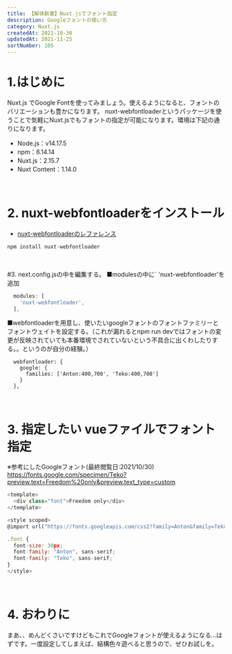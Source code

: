 ```yaml
---
title: 【解体新書】Nuxt.jsでフォント指定
description: Googleフォントの使い方
category: Nuxt.js
createdAt: 2021-10-30
updatedAt: 2021-11-25
sortNumber: 105
---
```


# 1.はじめに
Nuxt.js でGoogle Fontを使ってみましょう。使えるようになると、フォントのバリエーションも豊かになります。 nuxt-webfontloaderというパッケージを使うことで気軽にNuxt.jsでもフォントの指定が可能になります。環境は下記の通りになります。
-  Node.js：v14.17.5<br>
-  npm：6.14.14<br>
-  Nuxt.js：2.15.7<br>
-  Nuxt Content：1.14.0

<br>

# 2. nuxt-webfontloaderをインストール
- [nuxt-webfontloaderのレファレンス](https://www.npmjs.com/package/nuxt-webfontloader)
```js
npm install nuxt-webfontloader
```
<br>

#3. next.config.jsの中を編集する。
■modulesの中に` 'nuxt-webfontloader'を追加
```js
  modules: [
    'nuxt-webfontloader',
  ],
```
■webfontloaderを用意し、使いたいgoogleフォントのフォントファミリーとフォントウェイトを設定する。（これが漏れるとnpm run devではフォントの変更が反映されていても本番環境でされていないという不具合に出くわしたりする。。というのが自分の経験。）
```
  webfontloader: {
    google: {
      families: ['Anton:400,700', 'Teko:400,700']
    }
  },
```

<br>

# 3. 指定したい vueファイルでフォント指定
※参考にしたGoogleフォント(最終閲覧日:2021/10/30)
https://fonts.google.com/specimen/Teko?preview.text=Freedom%20only&preview.text_type=custom

```js
<template>
  <div class="font">Freedom only</div>
</template>

<style scoped>
@import url("https://fonts.googleapis.com/css2?family=Anton&family=Teko:wght@500&display=swap");

.font {
  font-size: 30px;
  font-family: "Anton", sans-serif;
  font-family: "Teko", sans-serif;
}
</style>

```
<br>

# 4. おわりに
まあ、、めんどくさいですけどもこれでGoogleフォントが使えるようになる...はずです。一度設定してしまえば、結構色々遊べると思うので、ぜひお試しを。

<br>
